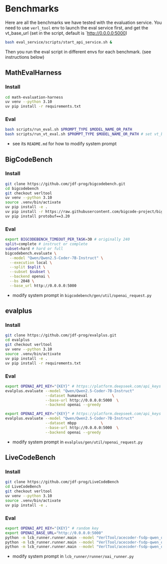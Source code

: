 # Benchmarks

Here are all the benchmarks we have tested with the evaluation service.
You need to use `verl_tool` env to launch the eval service first, and get the vt_base_url (set in the script, default is `http://0.0.0.0:5000)
```bash
bash eval_service/scripts/start_api_service.sh &
```
Then you run the eval script in different envs for each benchmark. (see instructions below)

## MathEvalHarness
### Install
```bash
cd math-evaluation-harness
uv venv --python 3.10
uv pip install -r requirements.txt
```

### Eval
```bash
bash scripts/run_eval.sh $PROMPT_TYPE $MODEL_NAME_OR_PATH
bash scripts/run_vt_eval.sh $PROMPT_TYPE $MODEL_NAME_OR_PATH # set vt_base_url in the script
```

- see its `README.md` for how to modify system prompt

## BigCodeBench

### Install
```bash
git clone https://github.com/jdf-prog/bigcodebench.git
cd bigcodebench
git checkout verltool
uv venv --python 3.10
source .venv/bin/activate
uv pip install -e .
uv pip install -r https://raw.githubusercontent.com/bigcode-project/bigcodebench/main/Requirements/requirements-eval.txt
uv pip install protobuf==3.20
```
### Eval
```bash
export BIGCODEBENCH_TIMEOUT_PER_TASK=30 # originally 240
split=complete # instruct or complete
subset=hard # hard or full
bigcodebench.evaluate \
  --model "Qwen/Qwen2.5-Coder-7B-Instruct" \
  --execution local \
  --split $split \
  --subset $subset \
  --backend openai \
  --bs 2048 \
  --base_url http://0.0.0.0:5000 
```

- modify system prompt in `bigcodebench/gen/util/openai_request.py`

## evalplus

### Install
```bash
git clone https://github.com/jdf-prog/evalplus.git
cd evalplus
git checkout verltool
uv venv --python 3.10
source .venv/bin/activate
uv pip install -e .
uv pip install -r requirements.txt
```

### Eval
```bash
export OPENAI_API_KEY="{KEY}" # https://platform.deepseek.com/api_keys
evalplus.evaluate --model "Qwen/Qwen2.5-Coder-7B-Instruct"              \
                  --dataset humaneval           \
                  --base-url http://0.0.0.0:5000  \
                  --backend openai --greedy

export OPENAI_API_KEY="{KEY}" # https://platform.deepseek.com/api_keys
evalplus.evaluate --model "Qwen/Qwen2.5-Coder-7B-Instruct"             \
                  --dataset mbpp           \
                  --base-url http://0.0.0.0:5000  \
                  --backend openai --greedy
```

- modify system prompt in `evalplus/gen/util/openai_request.py`

## LiveCodeBench
### Install
```bash
git clone https://github.com/jdf-prog/LiveCodeBench
cd LiveCodeBench
git checkout verltool
uv venv --python 3.10
source .venv/bin/activate
uv pip install -e .
```

### Eval
```bash
export OPENAI_API_KEY="{KEY}" # random key
export OPENAI_BASE_URL="http://0.0.0.0:5000" 
python -m lcb_runner.runner.main --model "VerlTool/acecoder-fsdp-qwen_qwen2.5-coder-1.5b-grpo-n16-b128-t1.0-lr1e-6-69k-sys3-250-step"  --scenario codegeneration --evaluate --start_date 2023-09-01 --end_date --multiprocess 64
python -m lcb_runner.runner.main --model "VerlTool/acecoder-fsdp-qwen_qwen2.5-coder-1.5b-grpo-n16-b128-t1.0-lr1e-6-69k-sys3-250-step"  --scenario codegeneration --evaluate  --release_version release_v4 --multiprocess 64
python -m lcb_runner.runner.main --model "VerlTool/acecoder-fsdp-qwen_qwen2.5-coder-1.5b-grpo-n16-b128-t1.0-lr1e-6-69k-sys3-250-step"  --scenario codegeneration --evaluate  --release_version release_v4 --multiprocess 64 --n 1  --temperature 0 --max_tokens 4096 --top_p 0.95 --num_process_evaluate 32
```

- modify system prompt in `lcb_runner/runner/oai_runner.py`